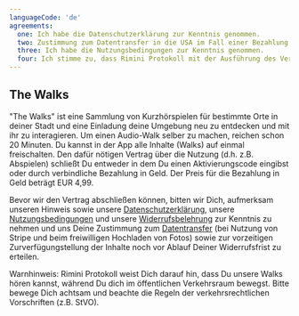 ```yaml
---
languageCode: 'de'
agreements:
  one: Ich habe die Datenschutzerklärung zur Kenntnis genommen.
  two: Zustimmung zum Datentransfer in die USA im Fall einer Bezahlung über Stripe oder im Fall eines freiwilligen Foto-Uploads mit Geo-Standort.
  three: Ich habe die Nutzungsbedingungen zur Kenntnis genommen.
  four: Ich stimme zu, dass Rimini Protokoll mit der Ausführung des Vertrages vor Ablauf meiner Widerrufsfrist beginnen darf und dass ich Kenntnis darüber habe, dass ich durch diese Zustimmung mit Beginn der Ausführung des Vertrages (Beginn der Nutzung der Walks) mein Widerrufsrecht verliere. Die Widerrufsbelehrung und das Muster-Widerrufsformular habe ich zur Kenntnis genommen.
---
```

## The Walks
"The Walks" ist eine Sammlung von Kurzhörspielen für bestimmte Orte in deiner Stadt und eine Einladung deine Umgebung neu zu entdecken und mit ihr zu interagieren. Um einen Audio-Walk selber zu machen, reichen schon 20 Minuten. Du kannst in der App alle Inhalte (Walks) auf einmal freischalten. Den dafür nötigen Vertrag über die Nutzung (d.h. z.B. Abspielen) schließt Du entweder in dem Du einen Aktivierungscode eingibst oder durch verbindliche Bezahlung in Geld. Der Preis für die Bezahlung in Geld beträgt EUR 4,99.

Bevor wir den Vertrag abschließen können, bitten wir Dich, aufmerksam unseren Hinweis sowie unsere [Datenschutzerklärung](), unsere [Nutzungsbedingungen]() und unsere [Widerrufsbelehrung]() zur Kenntnis zu nehmen und uns Deine Zustimmung zum [Datentransfer]() (bei Nutzung von Stripe und beim freiwilligen Hochladen von Fotos) sowie zur vorzeitigen Zurverfügungstellung der Inhalte noch vor Ablauf Deiner Widerrufsfrist zu erteilen.

Warnhinweis: Rimini Protokoll weist Dich darauf hin, dass Du unsere Walks hören kannst, während Du dich im öffentlichen Verkehrsraum bewegst. Bitte bewege Dich achtsam und beachte die Regeln der verkehrsrechtlichen Vorschriften (z.B. StVO).
